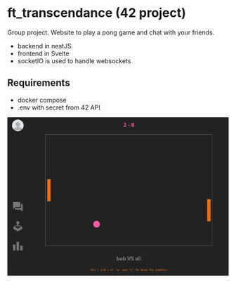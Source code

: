 # ft_transcendance (42 project)

Group project. Website to play a pong game and chat with your friends.

- backend in nestJS
- frontend in Svelte
- socketIO is used to handle websockets

## Requirements

- docker compose
- .env with secret from 42 API

![screenshot](img/screenshot.png)
